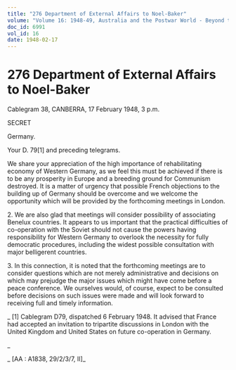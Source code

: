 ```yaml
---
title: "276 Department of External Affairs to Noel-Baker"
volume: "Volume 16: 1948-49, Australia and the Postwar World - Beyond the Region"
doc_id: 6991
vol_id: 16
date: 1948-02-17
---
```


# 276 Department of External Affairs to Noel-Baker

Cablegram 38, CANBERRA, 17 February 1948, 3 p.m.

SECRET

Germany.

Your D. 79[1] and preceding telegrams.

We share your appreciation of the high importance of rehabilitating economy of Western Germany, as we feel this must be achieved if there is to be any prosperity in Europe and a breeding ground for Communism destroyed. It is a matter of urgency that possible French objections to the building up of Germany should be overcome and we welcome the opportunity which will be provided by the forthcoming meetings in London.

2\. We are also glad that meetings will consider possibility of associating Benelux countries. It appears to us important that the practical difficulties of co-operation with the Soviet should not cause the powers having responsibility for Western Germany to overlook the necessity for fully democratic procedures, including the widest possible consultation with major belligerent countries.

3\. In this connection, it is noted that the forthcoming meetings are to consider questions which are not merely administrative and decisions on which may prejudge the major issues which might have come before a peace conference. We ourselves would, of course, expect to be consulted before decisions on such issues were made and will look forward to receiving full and timely information.

_ [1] Cablegram D79, dispatched 6 February 1948. It advised that France had accepted an invitation to tripartite discussions in London with the United Kingdom and United States on future co-operation in Germany.

_

_ [AA : A1838, 29/2/3/7, II]_
